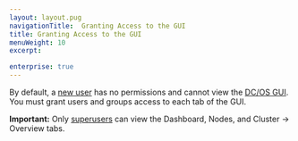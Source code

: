 ```yaml
---
layout: layout.pug
navigationTitle:  Granting Access to the GUI
title: Granting Access to the GUI
menuWeight: 10
excerpt:

enterprise: true
---
```


By default, a [new user](/1.11/security/ent/users-groups/) has no permissions and cannot view the [DC/OS GUI](/1.11/gui/). You must grant users and groups access to each tab of the GUI.

**Important:** Only [superusers](/1.11/security/perms-reference/#superuser) can view the Dashboard, Nodes, and Cluster -> Overview tabs.
